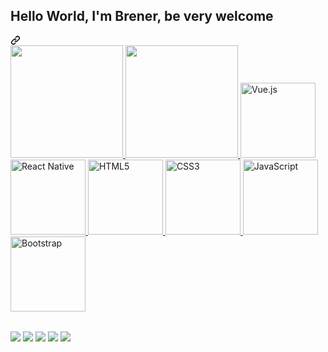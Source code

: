 <article class="markdown-body entry-content container-lg f5" itemprop="text"><div class="markdown-heading" dir="auto"><h1 class="heading-element" dir="auto">Hello World, I'm Brener, be very welcome</h1><a id="user-content-hello-world-im-leeh-be-very-welcome" class="anchor" aria-label="Permalink: Hello World, I'm Leeh, be very welcome" href="#hello-world-im-leeh-be-very-welcome"><svg class="octicon octicon-link" viewBox="0 0 16 16" version="1.1" width="16" height="16" aria-hidden="true"><path d="m7.775 3.275 1.25-1.25a3.5 3.5 0 1 1 4.95 4.95l-2.5 2.5a3.5 3.5 0 0 1-4.95 0 .751.751 0 0 1 .018-1.042.751.751 0 0 1 1.042-.018 1.998 1.998 0 0 0 2.83 0l2.5-2.5a2.002 2.002 0 0 0-2.83-2.83l-1.25 1.25a.751.751 0 0 1-1.042-.018.751.751 0 0 1-.018-1.042Zm-4.69 9.64a1.998 1.998 0 0 0 2.83 0l1.25-1.25a.751.751 0 0 1 1.042.018.751.751 0 0 1 .018 1.042l-1.25 1.25a3.5 3.5 0 1 1-4.95-4.95l2.5-2.5a3.5 3.5 0 0 1 4.95 0 .751.751 0 0 1-.018 1.042.751.751 0 0 1-1.042.018 1.998 1.998 0 0 0-2.83 0l-2.5 2.5a1.998 1.998 0 0 0 0 2.83Z"></path></svg></a></div>
<a href="https://github.com/leehxd">
  <img height="180em" src="https://camo.githubusercontent.com/2669eb94f7e4382a87ab60062671a4e9fd0c17804961dbee51cdff7e08986e31/68747470733a2f2f6769746875622d726561646d652d73746174732e76657263656c2e6170702f6170693f757365726e616d653d6c65656878642673686f775f69636f6e733d74727565267468656d653d746f6b796f6e6967687426696e636c7564655f616c6c5f636f6d6d6974733d7472756526636f756e745f707269766174653d74727565" data-canonical-src="https://github-readme-stats.vercel.app/api?username=leehxd&amp;show_icons=true&amp;theme=tokyonight&amp;include_all_commits=true&amp;count_private=true" style="max-width: 100%;">
  <img height="180em" src="https://camo.githubusercontent.com/55f3109c4926e3edd99c91d56643641ea3e3dad0c31c956cab26daf90ad2fddf/68747470733a2f2f6769746875622d726561646d652d73746174732e76657263656c2e6170702f6170692f746f702d6c616e67732f3f757365726e616d653d6c6565687864266c61796f75743d636f6d70616374266c616e67735f636f756e743d36267468656d653d746f6b796f6e69676874" data-canonical-src="https://github-readme-stats.vercel.app/api/top-langs/?username=leehxd&amp;layout=compact&amp;langs_count=6&amp;theme=tokyonight" style="max-width: 100%;">
  <img src="https://camo.githubusercontent.com/24c6f6313dc19f3b7a09960f3cb7188af8b64967ed547a2dd66763a2e21357cc/68747470733a2f2f696d672e69636f6e73382e636f6d2f636f6c6f722f32782f7675652d6a732e706e67" width="120" alt="Vue.js" data-canonical-src="https://img.icons8.com/color/2x/vue-js.png" style="max-width: 100%;">
  <img src="https://camo.githubusercontent.com/4a58fd40801611486ba62930cba7e14e799c74127fee4899051c8ca22e71eccc/68747470733a2f2f75706c6f61642e77696b696d656469612e6f72672f77696b6970656469612f636f6d6d6f6e732f7468756d622f612f61372f52656163742d69636f6e2e7376672f35333970782d52656163742d69636f6e2e7376672e706e67" width="120" alt="React Native" data-canonical-src="https://upload.wikimedia.org/wikipedia/commons/thumb/a/a7/React-icon.svg/539px-React-icon.svg.png" style="max-width: 100%;">
  <img src="https://camo.githubusercontent.com/f447354c558bfa2704c92fa29d52e4686a067ed677bafc6cb666c5fdeab25916/68747470733a2f2f696d672e69636f6e73382e636f6d2f636f6c6f722f32782f68746d6c2d352e706e67" width="120" alt="HTML5" data-canonical-src="https://img.icons8.com/color/2x/html-5.png" style="max-width: 100%;">
  <img src="https://camo.githubusercontent.com/945df1dad7199440bab8494495c7c6fd32802a5cd9fd1075225904f04b4be155/68747470733a2f2f696d672e69636f6e73382e636f6d2f636f6c6f722f32782f637373332e706e67" width="120" alt="CSS3" data-canonical-src="https://img.icons8.com/color/2x/css3.png" style="max-width: 100%;">
  <img src="https://camo.githubusercontent.com/bd28477b24d67a8ef6d714fff66907183d6b6ce721009334990405de5d4c5cdf/68747470733a2f2f7374617469632e7665637465657a792e636f6d2f73797374656d2f7265736f75726365732f70726576696577732f3032372f3132372f3536302f6e6f6e5f32782f6a6176617363726970742d6c6f676f2d6a6176617363726970742d69636f6e2d7472616e73706172656e742d667265652d706e672e706e67" width="120" alt="JavaScript" data-canonical-src="https://static.vecteezy.com/system/resources/previews/027/127/560/non_2x/javascript-logo-javascript-icon-transparent-free-png.png" style="max-width: 100%;">
  <img src="https://camo.githubusercontent.com/ffce17df474c660d1f7a8796798ae0c335b61a3d40db21323759366d55a3e3bb/68747470733a2f2f696d672e69636f6e73382e636f6d2f636f6c6f722f32782f626f6f7473747261702e706e67" width="120" alt="Bootstrap" data-canonical-src="https://img.icons8.com/color/2x/bootstrap.png" style="max-width: 100%;">
</a><table>
  </table>
<div dir="auto"> 
  <a href="https://www.youtube.com/channel/UCbOyyAqpyiYiImgaoXAwd9A" rel="nofollow"><img src="https://camo.githubusercontent.com/c4cccdb78776ae4782fbbfae4c58f3d2dfecdaa13af37791db4c6ddfc1044b26/68747470733a2f2f696d672e736869656c64732e696f2f62616467652f596f75547562652d4646303030303f7374796c653d666f722d7468652d6261646765266c6f676f3d796f7574756265266c6f676f436f6c6f723d7768697465" data-canonical-src="https://img.shields.io/badge/YouTube-FF0000?style=for-the-badge&amp;logo=youtube&amp;logoColor=white" style="max-width: 100%;"></a>
  <a href="https://www.instagram.com/_leehxd/" rel="nofollow"><img src="https://camo.githubusercontent.com/5fe8416cd5ba128163da401b036070cff85f0004eda8aa86575aaa1e93b1b5af/68747470733a2f2f696d672e736869656c64732e696f2f62616467652f2d496e7374616772616d2d2532334534343035463f7374796c653d666f722d7468652d6261646765266c6f676f3d696e7374616772616d266c6f676f436f6c6f723d7768697465" data-canonical-src="https://img.shields.io/badge/-Instagram-%23E4405F?style=for-the-badge&amp;logo=instagram&amp;logoColor=white" style="max-width: 100%;"></a>
  <a href="https://www.twitch.tv/leehxd_" rel="nofollow"><img src="https://camo.githubusercontent.com/d60296001d4929cbb6e6069ccbd68e9f4aaf4fa8b8daf850a8f6fabc22478a70/68747470733a2f2f696d672e736869656c64732e696f2f62616467652f5477697463682d3931343646463f7374796c653d666f722d7468652d6261646765266c6f676f3d747769746368266c6f676f436f6c6f723d7768697465" data-canonical-src="https://img.shields.io/badge/Twitch-9146FF?style=for-the-badge&amp;logo=twitch&amp;logoColor=white" style="max-width: 100%;"></a>
  <a href="mailto: contato@leehxd.com.br"><img src="https://camo.githubusercontent.com/3f3a28cce40a1f01e5420a4d35b62542b0d78e38f03fbb75746873b8b68a58df/68747470733a2f2f696d672e736869656c64732e696f2f62616467652f2d476d61696c2d2532333333333f7374796c653d666f722d7468652d6261646765266c6f676f3d676d61696c266c6f676f436f6c6f723d7768697465" data-canonical-src="https://img.shields.io/badge/-Gmail-%23333?style=for-the-badge&amp;logo=gmail&amp;logoColor=white" style="max-width: 100%;"></a>
  <a href="https://www.linkedin.com/in/leticiajm/" rel="nofollow"><img src="https://camo.githubusercontent.com/1fb28218088b45b065a7445cafa9d5f027a657f17cb4f8b3a9472b1f59952949/68747470733a2f2f696d672e736869656c64732e696f2f62616467652f2d4c696e6b6564496e2d2532333030373742353f7374796c653d666f722d7468652d6261646765266c6f676f3d6c696e6b6564696e266c6f676f436f6c6f723d7768697465" data-canonical-src="https://img.shields.io/badge/-LinkedIn-%230077B5?style=for-the-badge&amp;logo=linkedin&amp;logoColor=white" style="max-width: 100%;"></a> 
</div>
</article>
